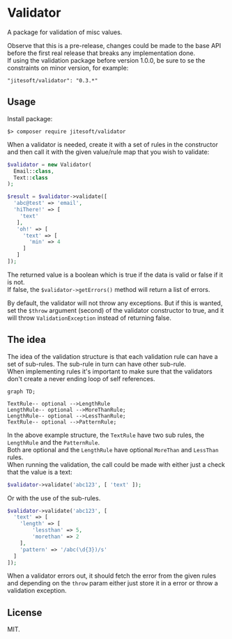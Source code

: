 # Validator

A package for validation of misc values.  
  
Observe that this is a pre-release, changes could be made to the base API before the first real release that breaks
any implementation done.  
If using the validation package before version 1.0.0, be sure to se the constraints on minor version, for example:  
  
`"jitesoft/validator": "0.3.*"`

## Usage
  
Install package:
```text
$> composer require jitesoft/validator
```

When a validator is needed, create it with a set of rules in the constructor and then call it with the given value/rule
map that you wish to validate:

```php
$validator = new Validator(
  Email::class,
  Text::class
);

$result = $validator->validate([
  'abc@test' => 'email',
  'hiThere!' => [
    'text'
   ],
   'oh!' => [
     'text' => [
       'min' => 4
     ]
   ]
]);
```

The returned value is a boolean which is true if the data is valid or false if it is not.  
If false, the `$validator->getErrors()` method will return a list of errors.

By default, the validator will not throw any exceptions. But if this is wanted, set the `$throw` argument (second) of the
validator constructor to true, and it will throw `ValidationException` instead of returning false.

## The idea

The idea of the validation structure is that each validation rule can have a set of sub-rules.
The sub-rule in turn can have other sub-rule.  
When implementing rules it's important to make sure that the validators don't create a never ending loop of self 
references.  

```mermaid
graph TD;

TextRule-- optional -->LengthRule
LengthRule-- optional -->MoreThanRule;
LengthRule-- optional -->LessThanRule;
TextRule-- optional -->PatternRule;
```

In the above example structure, the `TextRule` have two sub rules, the `LengthRule` and the `PatternRule`.  
Both are optional and the `LengthRule` have optional `MoreThan` and `LessThan` rules.  
When running the validation, the call could be made with either just a check that the value is a text:

```php
$validator->validate('abc123', [ 'text' ]);
```

Or with the use of the sub-rules.

```php
$validator->validate('abc123', [
  'text' => [
    'length' => [
        'lessthan' => 5,
        'morethan' => 2
    ],
    'pattern' => '/abc(\d{3})/s'
  ]
]);
```

When a validator errors out, it should fetch the error from the given rules and depending on the `throw` param either
just store it in a error or throw a validation exception.

## License

MIT.
